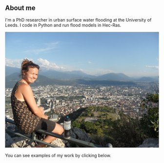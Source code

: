 ## About me
I'm a PhD researcher in urban surface water flooding at the University of Leeds. I code in Python and run flood models in Hec-Ras. 

![Photo of me](https://github.com/masher92/masher92.github.io/blob/master/docs/assets/SAM_3017.JPG)

You can see examples of my work by clicking below.

